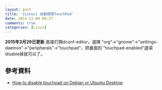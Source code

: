 ```yaml
---
layout: post
title: '[Linux] 自動關閉TouchPad'
date: 2014-11-09 09:27
comments: true
categories: [Linux]
---
```

**2015年3月29日更新**
直接打開dconf-editor，選擇 "org"->"gnome"->"settings-daemon"->"peripherals"->"touchpad"，把裏面的
"touchpad-enabled"選項disable掉就可以了。

## 參考資料

* [How to disable touchpad on Debian or Ubuntu Desktop](http://xmodulo.com/how-to-disable-touchpad-on-debian-ubuntu-desktop.html)
